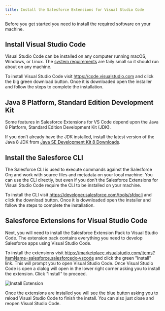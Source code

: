 ```yaml
---
title: Install the Salesforce Extensions for Visual Studio Code
---
```


Before you get started you need to install the required software on your machine.

## Install Visual Studio Code

Visual Studio Code can be installed on any computer running macOS, Windows, or Linux. The [system requirements](https://code.visualstudio.com/docs/supporting/requirements) are faily small so it should run about on any machine.

To install Visual Studio Code visit <https://code.visualstudio.com> and click the big green download button. Once it is downloaded open the installer and follow the steps to complete the installation.

## Java 8 Platform, Standard Edition Development Kit

Some features in Salesforce Extensions for VS Code depend upon the Java 8 Platform, Standard Edition Development Kit (JDK).

If you don’t already have the JDK installed, install the latest version of the Java 8 JDK from [Java SE Development Kit 8 Downloads](http://www.oracle.com/technetwork/java/javase/downloads/jdk8-downloads-2133151.html).

## Install the Salesforce CLI

The Salesforce CLI is used to execute commands against the Salesforce Org and work with source files and metadata on your local machine. You can use the CLI directly, but even if you don't the Salesforce Extensions for Visual Studio Code require the CLI to be installed on your machine.

To install the CLI visit <https://developer.salesforce.com/tools/sfdxcli> and click the download button. Once it is downloaded open the installer and follow the steps to complete the installation.

## Salesforce Extensions for Visual Studio Code

Next, you will need to install the Salesforce Extension Pack to Visual Studio Code. The extension pack contains everything you need to develop Salesforce apps using Visual Studio Code.

To install the extensions visit <https://marketplace.visualstudio.com/items?itemName=salesforce.salesforcedx-vscode> and click the green "Install" link. This will prompt you to open Visual Studio Code. Once Visual Studio Code is open a dialog will open in the lower right corner asking you to install the extension. Click "Install" to proceed.

![Install Extension](/images/install-salesforce-extensions-dialog.png)

Once the extensions are installed you will see the blue button asking you to reload Visual Studio Code to finish the install. You can also just close and reopen Visual Studio Code.
